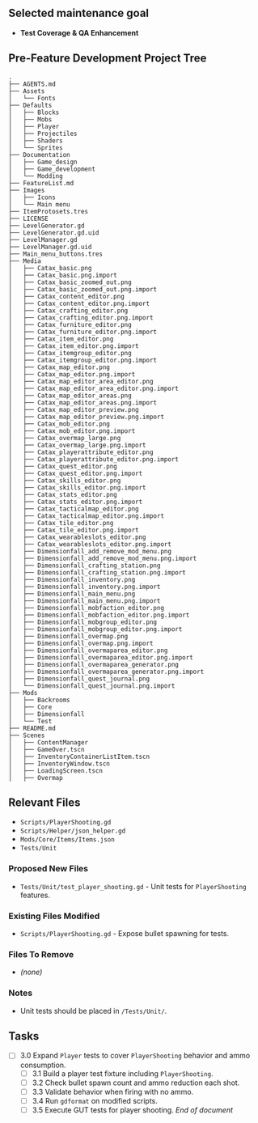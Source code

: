 ## Selected maintenance goal
- **Test Coverage & QA Enhancement**

## Pre-Feature Development Project Tree
```
.
├── AGENTS.md
├── Assets
│   └── Fonts
├── Defaults
│   ├── Blocks
│   ├── Mobs
│   ├── Player
│   ├── Projectiles
│   ├── Shaders
│   └── Sprites
├── Documentation
│   ├── Game_design
│   ├── Game_development
│   └── Modding
├── FeatureList.md
├── Images
│   ├── Icons
│   └── Main menu
├── ItemProtosets.tres
├── LICENSE
├── LevelGenerator.gd
├── LevelGenerator.gd.uid
├── LevelManager.gd
├── LevelManager.gd.uid
├── Main_menu_buttons.tres
├── Media
│   ├── Catax_basic.png
│   ├── Catax_basic.png.import
│   ├── Catax_basic_zoomed_out.png
│   ├── Catax_basic_zoomed_out.png.import
│   ├── Catax_content_editor.png
│   ├── Catax_content_editor.png.import
│   ├── Catax_crafting_editor.png
│   ├── Catax_crafting_editor.png.import
│   ├── Catax_furniture_editor.png
│   ├── Catax_furniture_editor.png.import
│   ├── Catax_item_editor.png
│   ├── Catax_item_editor.png.import
│   ├── Catax_itemgroup_editor.png
│   ├── Catax_itemgroup_editor.png.import
│   ├── Catax_map_editor.png
│   ├── Catax_map_editor.png.import
│   ├── Catax_map_editor_area_editor.png
│   ├── Catax_map_editor_area_editor.png.import
│   ├── Catax_map_editor_areas.png
│   ├── Catax_map_editor_areas.png.import
│   ├── Catax_map_editor_preview.png
│   ├── Catax_map_editor_preview.png.import
│   ├── Catax_mob_editor.png
│   ├── Catax_mob_editor.png.import
│   ├── Catax_overmap_large.png
│   ├── Catax_overmap_large.png.import
│   ├── Catax_playerattribute_editor.png
│   ├── Catax_playerattribute_editor.png.import
│   ├── Catax_quest_editor.png
│   ├── Catax_quest_editor.png.import
│   ├── Catax_skills_editor.png
│   ├── Catax_skills_editor.png.import
│   ├── Catax_stats_editor.png
│   ├── Catax_stats_editor.png.import
│   ├── Catax_tacticalmap_editor.png
│   ├── Catax_tacticalmap_editor.png.import
│   ├── Catax_tile_editor.png
│   ├── Catax_tile_editor.png.import
│   ├── Catax_wearableslots_editor.png
│   ├── Catax_wearableslots_editor.png.import
│   ├── Dimensionfall_add_remove_mod_menu.png
│   ├── Dimensionfall_add_remove_mod_menu.png.import
│   ├── Dimensionfall_crafting_station.png
│   ├── Dimensionfall_crafting_station.png.import
│   ├── Dimensionfall_inventory.png
│   ├── Dimensionfall_inventory.png.import
│   ├── Dimensionfall_main_menu.png
│   ├── Dimensionfall_main_menu.png.import
│   ├── Dimensionfall_mobfaction_editor.png
│   ├── Dimensionfall_mobfaction_editor.png.import
│   ├── Dimensionfall_mobgroup_editor.png
│   ├── Dimensionfall_mobgroup_editor.png.import
│   ├── Dimensionfall_overmap.png
│   ├── Dimensionfall_overmap.png.import
│   ├── Dimensionfall_overmaparea_editor.png
│   ├── Dimensionfall_overmaparea_editor.png.import
│   ├── Dimensionfall_overmaparea_generator.png
│   ├── Dimensionfall_overmaparea_generator.png.import
│   ├── Dimensionfall_quest_journal.png
│   └── Dimensionfall_quest_journal.png.import
├── Mods
│   ├── Backrooms
│   ├── Core
│   ├── Dimensionfall
│   └── Test
├── README.md
├── Scenes
│   ├── ContentManager
│   ├── GameOver.tscn
│   ├── InventoryContainerListItem.tscn
│   ├── InventoryWindow.tscn
│   ├── LoadingScreen.tscn
│   ├── Overmap
```

## Relevant Files
- `Scripts/PlayerShooting.gd`
- `Scripts/Helper/json_helper.gd`
- `Mods/Core/Items/Items.json`
- `Tests/Unit`

### Proposed New Files
- `Tests/Unit/test_player_shooting.gd` - Unit tests for `PlayerShooting` features.

### Existing Files Modified
- `Scripts/PlayerShooting.gd` - Expose bullet spawning for tests.

### Files To Remove
- *(none)*

### Notes
- Unit tests should be placed in `/Tests/Unit/`.

## Tasks
- [ ] 3.0 Expand `Player` tests to cover `PlayerShooting` behavior and ammo consumption.
  - [ ] 3.1 Build a player test fixture including `PlayerShooting`.
  - [ ] 3.2 Check bullet spawn count and ammo reduction each shot.
  - [ ] 3.3 Validate behavior when firing with no ammo.
  - [ ] 3.4 Run `gdformat` on modified scripts.
  - [ ] 3.5 Execute GUT tests for player shooting.
*End of document*
